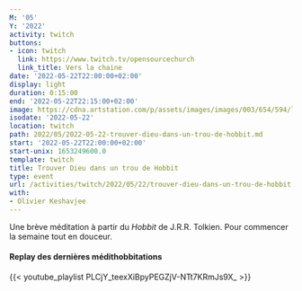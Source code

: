 ```yaml
---
M: '05'
Y: '2022'
activity: twitch
buttons:
- icon: twitch
  link: https://www.twitch.tv/opensourcechurch
  link_title: Vers la chaine
date: '2022-05-22T22:00:00+02:00'
display: light
duration: 0:15:00
end: '2022-05-22T22:15:00+02:00'
image: https://cdna.artstation.com/p/assets/images/images/003/654/594/large/sam-robberechts-finalrender1.jpg
isodate: '2022-05-22'
location: twitch
path: 2022/05/2022-05-22-trouver-dieu-dans-un-trou-de-hobbit.md
start: '2022-05-22T22:00:00+02:00'
start-unix: 1653249600.0
template: twitch
title: Trouver Dieu dans un trou de Hobbit
type: event
url: /activities/twitch/2022/05/22/trouver-dieu-dans-un-trou-de-hobbit
with:
- Olivier Keshavjee
---
```

Une brève méditation à partir du *Hobbit* de J.R.R. Tolkien. Pour commencer la semaine tout en douceur.



#### Replay des dernières médithobbitations

{{< youtube_playlist PLCjY_teexXiBpyPEGZjV-NTt7KRmJs9X_ >}}